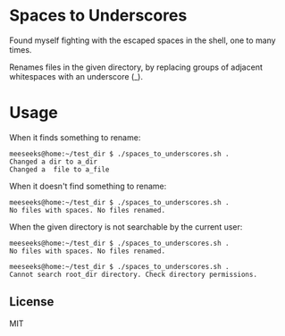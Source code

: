 # Spaces to Underscores 

Found myself fighting with the escaped spaces in the shell, one to many times.

Renames files in the given directory, by replacing groups of adjacent whitespaces with an underscore (\_).

# Usage

When it finds something to rename:

```
meeseeks@home:~/test_dir $ ./spaces_to_underscores.sh .
Changed a dir to a_dir
Changed a  file to a_file
```

When it doesn't find something to rename:

```
meeseeks@home:~/test_dir $ ./spaces_to_underscores.sh .
No files with spaces. No files renamed.
```

When the given directory is not searchable by the current user:

```
meeseeks@home:~/test_dir $ ./spaces_to_underscores.sh .
No files with spaces. No files renamed.
```

```
meeseeks@home:~/test_dir $ ./spaces_to_underscores.sh .
Cannot search root_dir directory. Check directory permissions.
```

## License 

MIT 
